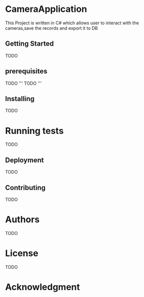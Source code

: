# CameraApplication
This Project is written in C# which allows user to interact with the cameras,save the records and export it to DB
## Getting Started
TODO
## prerequisites
TODO
'''
TODO
'''
## Installing 
TODO
# Running tests
TODO
## Deployment 
TODO
## Contributing
TODO
# Authors
TODO
# License
TODO
# Acknowledgment


